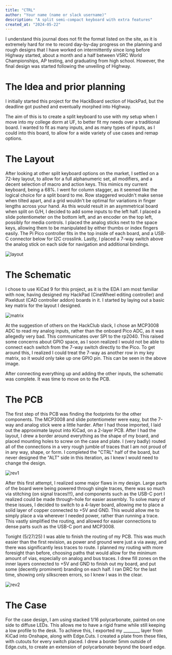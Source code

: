 ```yaml
---
title: "CTRL"
author: "Your name (name or slack username)"
description: "A split semi-compact keyboard with extra features"
created_at: "2024-05-22"
---
```


I understand this journal does not fit the format listed on the site, as it is extremely hard for me to record day-by-day progress on the planning and rough designs that I have worked on intermittently since long before Highway started, about a month and a half between V5RC World Championships, AP testing, and graduating from high school. However, the final design was started following the unveiling of Highway.

# The Idea and prior planning
I initially started this project for the HackBoard section of HackPad, but the deadline got pushed and eventually morphed into Highway. 

The aim of this is to create a split keyboard to use with my setup when I move into my college dorm at UF, to better fit my needs over a traditional board. I wanted to fit as many inputs, and as many types of inputs, as I could into this board, to allow for a wide variety of use cases and remap options.

# The Layout
After looking at other split keyboard options on the market, I settled on a 72-key layout, to allow for a full alphanumeric set, all modifiers, and a decent selection of macro and action keys. This mimics my current keyboard, being a 68%. I went for column stagger, as it seemed like the logical choice for a split board to me. Row staggered wouldn't make sense when tilted apart, and a grid wouldn't be optimal for variations in finger lengths across your hand. As this would result in an asymmetrical board when split on G/H, I decided to add some inputs to the left half. I placed a slide potentiometer on the bottom left, and an encoder on the top left, possibly for media controls. I placed the analog sticks next to the space keys, allowing them to be manipulated by either thumbs or index fingers easily. The Pi Pico controller fits in the top inside of each board, and a USB-C connector below for I2C crosslink. Lastly, I placed a 7-way switch above the analog stick on each side for navigation and additional bindings. 

![layout](/images/layout.png)

# The Schematic
I chose to use KiCad 9 for this project, as it is the EDA I am most familiar with now, having designed my HackPad (CineWheel editing controller) and Pixeldust (CAD controller addon) boards in it. I started by laying out a basic key matrix for the layout I designed.

![matrix](/images/matrix.png)

At the suggestion of others on the HackClub slack, I chose an MCP3008 ADC to read my analog inputs, rather than the onboard Pico ADC, as it was allegedly very bad. This communicates over SPI to the rp2040. This raised some concerns about GPIO space, as I soon realized I would not be able to connect each switch from the 7-way switch directly to the Pico. To get around this, I realized I could treat the 7-way as another row in my key matrix, so it would only take up one GPIO pin. This can be seen in the above image.

After connecting everything up and adding the other inputs, the schematic was complete. It was time to move on to the PCB.

# The PCB 
The first step of this PCB was finding the footprints for the other components. The MCP3008 and slide potentiometer were easy, but the 7-way and analog stick were a little harder. After I had those imported, I laid out the approximate layout into KiCad, on a 2-layer PCB. After I had the layout, I drew a border around everything as the shape of my board, and placed mounting holes to screw on the case and plate. I (very badly) routed all of the connections in a very rough jumble of traces that I am not proud of in any way, shape, or form. I completed the "CTRL" half of the board, but never designed the "ALT" side in this iteration, as I knew I would need to change the design.

![rev1](/images/rev1.png)

After this first attempt, I realized some major flaws in my design. Large parts of the board were being powered through single traces, there was so much via stitching (on signal traces!!!), and components such as the USB-C port I realized could be made through-hole for easier assembly. To solve many of these issues, I decided to switch to a 4-layer board, allowing me to place a solid layer of copper connected to +5V and GND. This would allow me to simply place a via wherever I needed power, rather than running a trace. This vastly simplified the routing, and allowed for easier connections to dense parts such as the USB-C port and MCP3008. 

Tonight (5/27/25) I was able to finish the routing of my PCB. This was much easier than the first revision, as power and ground were just a via away, and there was significantly less traces to route. I planned my routing with more foresight than before, choosing paths that would allow for the minimum amount of vias, especially on analog and bus traces. I drew fill zones on the inner layers connected to +5V and GND to finish out my board, and put some (decently prominent) branding on each half. I ran DRC for the last time, showing only silkscreen errors, so I knew I was in the clear.

![rev2](/images/rev2.png)

# The Case
For the case design, I am using stacked 1/16 polycarbonate, painted on one side to diffuse LEDs. This allows me to have a rigid frame while still keeping a low profile to the desk. To achieve this, I exported my ________ layer from KiCad into Onshape, along with Edge.Cuts. I created a plate from these files, with cutouts for every switch placed. I drew a border 5mm outside of Edge.cuts, to create an extension of polycarbonate beyond the board edge.
